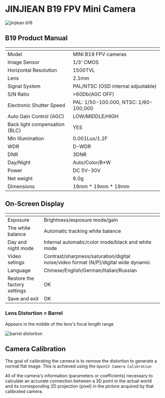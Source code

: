 # JINJIEAN B19 FPV Mini Camera

![jinjiean b19](https://github.com/xtnctx/Banana-Leaf-Classifier/assets/67821138/fadb10d4-2a45-4e8f-9a06-087fb7fbbfb3)


## B19 Product Manual

| <!-- -->                       | <!-- -->                                |
| ------------------------------ | ----------------------------------------|
| Model                          | MINI B19 FPV cameras                    |
| Image Sensor                   | 1/3' CMOS                               |
| Horizontal Resolution          | 1500TVL                                 |
| Lens                           | 2.1mm                                   |
| Signal System                  | PAL/NTSC (OSD internal adjustable)      |
| S/N Ratio                      | >60Db(AGC OFF)                          |
| Electronic Shutter Speed       | PAL: 1/50-100.000, NTSC: 1/60-100,000   |
| Auto Gain Control (AGC)        | LOW/MIDDLE/HIGH                         |
| Back light compensation (BLC)  | YES                                     |
| Min Illumination               | 0.001Lux/1.2F                           |
| WDR                            | D-WDR                                   |
| DNR                            | 3DNR                                    |
| Day/Night                      | Auto/Color/B*W                          |
| Power                          | DC 5V-30V                               |
| Net weight                     | 6.0g                                    |
| Dimensions                     | 19mm * 19mm * 19mm                      |

## On-Screen Display

| <!-- -->                       | <!-- -->                                                                              |
| ------------------------------ | ------------------------------------------------------------------------------------- |
| Exposure                       | Brightness/exposure mode/gain                                                         |
| The white balance              | Automatic tracking white balance                                                      |
| Day and night mode             | Internal automatic/color mode/black and white mode                                    |
| Video setings                  | Contrast/sharpness/saturation/digital noise/video format (N/P)/digital wide dynamic   |
| Language                       | Chinese/English/German/Italian/Russian                                                |
| Restore the factory settings   | OK                                                                                    |
| Save and exit                  | OK                                                                                    |



### Lens Distortion = Barrel
Appears in the middle of the lens's focal length range
 
![barrel distortion](https://github.com/xtnctx/Banana-Leaf-Classifier/assets/67821138/5c33ef7d-b686-4baa-be5b-f2968f8de38f)

## Camera Calibration
The goal of calibrating the camera is to remove the distortion to generate a normal flat image.
This is achieved using the `OpenCV Camera Calibration`

All of the camera's information (parameters or coefficients) necessary to calculate an accurate connection between a 3D point in the actual world and its corresponding 2D projection (pixel) in the picture acquired by that calibrated camera.

